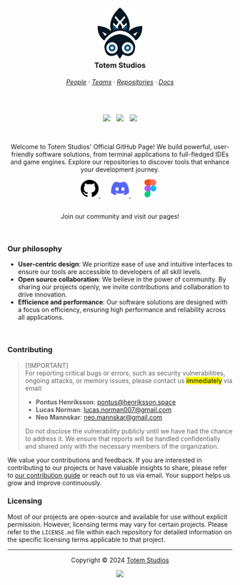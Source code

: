 <h3 align="center">
  <img src="../assets/branding/favicon.svg" style="width: 100px" />
  <br />
  Totem Studios
</h3>

<h6 align="center">
  <a href="https://github.com/orgs/Totem-Studios/people" target="_blank"
    >People</a
  >
  <span>·</span>
  <a href="https://github.com/orgs/Totem-Studios/teams" target="_blank"
    >Teams</a
  >
  <span>·</span>
  <a href="https://github.com/orgs/Totem-Studios/repositories" target="_blank"
    >Repositories</a
  >
  <span>·</span>
  <a href="https://github.com/Totem-Studios/docs-website" target="_blank"
    >Docs</a
  >
</h6>

<br />

<p align="center">
  <img src="https://img.shields.io/github/stars/Totem-Studios/.github?style=flat-square
    " />
  <img src="../assets/icons/blank.png" width="6px">
  <img src="https://img.shields.io/github/v/release/Totem-Studios/.github?style=flat-square
  " />
  <img src="../assets/icons/blank.png" width="6px">
  <img src="https://img.shields.io/github/issues/Totem-Studios/.github?style=flat-square
  " />
</p>

<br />

<p align="center">
  Welcome to Totem Studios' Official GitHub Page! We build powerful, user-friendly software solutions, from terminal applications to full-fledged IDEs and game engines. Explore our repositories to discover tools that enhance your development journey.
</p>

<div align="center">
  <a href="https://github.com/Totem-Studios" target="_blank" >
    <img src="../assets/icons/github.png" alt="Github icon" style="width: 40px; height: 40px;" />
  </a>
  <img src="../assets/icons/blank.png" width="20px">
  <a href="https://discord.gg/9CM9vg8rhR" target="_blank" >
    <img src="../assets/icons/discord.png" alt="Discord icon" style="width: 40px; height: 40px;" />
  </a>
  <img src="../assets/icons/blank.png" width="20px">
  <a href="https://www.figma.com/@totemstudios" target="_blank" >
    <img src="../assets/icons/figma.png" alt="Figma icon" style="width: 40px; height: 40px;" />
  </a>
</div>

<br />

<p align="center">Join our community and visit our pages!</p>

&nbsp;

### Our philosophy

- **User-centric design**: We prioritize ease of use and intuitive interfaces to ensure our tools are accessible to developers of all skill levels.
- **Open source collaboration**: We believe in the power of community. By sharing our projects openly, we invite contributions and collaboration to drive innovation.
- **Efficience and performance**: Our software solutions are designed with a focus on efficiency, ensuring high performance and reliability across all applications.

&nbsp;

### Contributing

> [!IMPORTANT]<br>
> For reporting critical bugs or errors, such as security vulnerabilities, ongoing attacks, or memory issues, please contact us <mark>immediately</mark> via email:
>
> - **Pontus Henriksson**: <a href="mailto:pontus@henriksson.space">pontus@henriksson.space</a>
> - **Lucas Norman**: <a href="mailto:lucas.norman007@gmail.com">lucas.norman007@gmail.com</a>
> - **Neo Mannskar**: <a href="mailto:neo.mannskar@gmail.com">neo.mannskar@gmail.com</a>
>
> Do not disclose the vulnerability publicly until we have had the chance to address it. We ensure that reports will be handled confidentially and shared only with the necessary members of the organization.

We value your contributions and feedback. If you are interested in contributing to our projects or have valuable insights to share, please refer to [our contribution guide](../CONTRIBUTING.md) or reach out to us via email. Your support helps us grow and improve continuously.

### Licensing

Most of our projects are open-source and available for use without explicit permission. However, licensing terms may vary for certain projects. Please refer to the `LICENSE.md` file within each repository for detailed information on the specific licensing terms applicable to that project.

---

<p align="center">
  Copyright © 2024 <a href="https://github.com/Totem-Studios">Totem Studios</a>
</p>

<p align="center">
  <img src="https://img.shields.io/github/license/Totem-Studios/.github?style=flat-square
    " />
</p>
